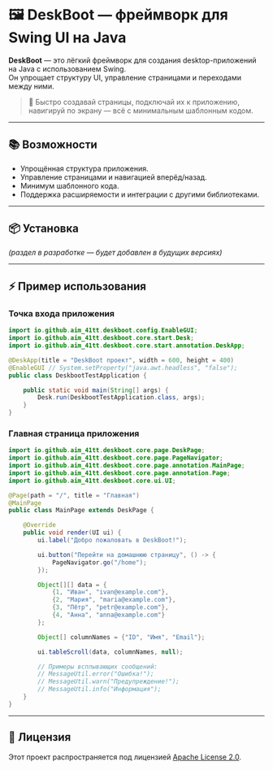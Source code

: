 # 🖼️ DeskBoot — фреймворк для Swing UI на Java

**DeskBoot** — это лёгкий фреймворк для создания desktop-приложений на Java с использованием Swing.  
Он упрощает структуру UI, управление страницами и переходами между ними.

> 🚀 Быстро создавай страницы, подключай их к приложению, навигируй по экрану — всё с минимальным шаблонным кодом.

---

## 📚 Возможности
- Упрощённая структура приложения.
- Управление страницами и навигацией вперёд/назад.
- Минимум шаблонного кода.
- Поддержка расширяемости и интеграции с другими библиотеками.

---

## 📦 Установка
*(раздел в разработке — будет добавлен в будущих версиях)*

---

## ⚡ Пример использования
### Точка входа приложения
```java
import io.github.aim_41tt.deskboot.config.EnableGUI;
import io.github.aim_41tt.deskboot.core.start.Desk;
import io.github.aim_41tt.deskboot.core.start.annotation.DeskApp;

@DeskApp(title = "DeskBoot проект", width = 600, height = 400)
@EnableGUI // System.setProperty("java.awt.headless", "false");
public class DeskbootTestApplication {

	public static void main(String[] args) {
		Desk.run(DeskbootTestApplication.class, args);
	}
}
```

### Главная страница приложения
```java
import io.github.aim_41tt.deskboot.core.page.DeskPage;
import io.github.aim_41tt.deskboot.core.page.PageNavigator;
import io.github.aim_41tt.deskboot.core.page.annotation.MainPage;
import io.github.aim_41tt.deskboot.core.page.annotation.Page;
import io.github.aim_41tt.deskboot.core.ui.UI;

@Page(path = "/", title = "Главная")
@MainPage
public class MainPage extends DeskPage {

    @Override
    public void render(UI ui) {
        ui.label("Добро пожаловать в DeskBoot!");

        ui.button("Перейти на домашнюю страницу", () -> {
            PageNavigator.go("/home");
        });

        Object[][] data = {
            {1, "Иван", "ivan@example.com"},
            {2, "Мария", "maria@example.com"},
            {3, "Пётр", "petr@example.com"},
            {4, "Анна", "anna@example.com"}
        };

        Object[] columnNames = {"ID", "Имя", "Email"};

        ui.tableScroll(data, columnNames, null);

        // Примеры всплывающих сообщений:
        // MessageUtil.error("Ошибка!");
        // MessageUtil.warn("Предупреждение!");
        // MessageUtil.info("Информация");
    }
}
```

---

## 📄 Лицензия
Этот проект распространяется под лицензией [Apache License 2.0](./LICENSE).

